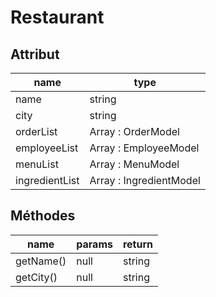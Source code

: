 # Restaurant

## Attribut

| name | type
| --- | ---
| name | string
| city | string
| orderList | Array : OrderModel
| employeeList | Array : EmployeeModel
| menuList | Array : MenuModel
| ingredientList | Array : IngredientModel

## Méthodes

| name | params | return
| --- | --- | ---
| getName() | null | string 
| getCity() | null | string 



